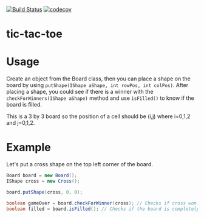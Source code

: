 [![Build Status](https://travis-ci.org/bericardo/tic-tac-toe.svg?branch=master)](https://travis-ci.org/bericardo/tic-tac-toe) [![codecov](https://codecov.io/gh/bericardo/tic-tac-toe/branch/master/graph/badge.svg)](https://codecov.io/gh/bericardo/tic-tac-toe)

# tic-tac-toe

# Usage

Create an object from the Board class, then you can place a shape on the board by using  `putShape(IShape aShape, int rowPos, int colPos)`. After placing a shape, you could see if there is a winner with the `checkForWinners(IShape aShape)` method and use `isFilled()` to know if the board is filled.

This is a 3 by 3 board so the position of a cell should be (i,j) where i=0,1,2 and j=0,1,2.

# Example

Let's put a cross shape on the top left corner of the board.

``` java
Board board = new Board();
IShape cross = new Cross();

board.putShape(cross, 0, 0);

boolean gameOver = board.checkForWinner(cross); // Checks if cross won.
boolean filled = board.isFilled(); // Checks if the board is completely filled with shapes.
```
